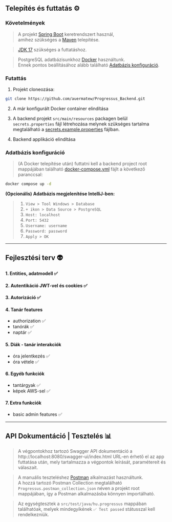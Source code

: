 ## Telepítés és futtatás ⚙️

### Követelmények
> A projekt [Spring Boot](https://spring.io/projects/spring-boot) keretrendszert használ,<br/> amihez szükséges a [Maven](https://maven.apache.org/download.cgi) telepítése.

> [JDK 17](https://bell-sw.com/pages/downloads/#jdk-17-lts) szükséges a futtatáshoz.

> PostgreSQL adatbázisunkhoz [Docker](https://www.docker.com/products/docker-desktop/) használtunk.<br/> Ennek pontos beállításához alább található [Adatbázis konfiguráció](#adatbázis-konfiguráció).

### Futattás
1. Projekt cloneozása:

```bash 
git clone https://github.com/auermatew/Progressus_Backend.git 
```


2. A már konfigurált Docker container elindítása

3. A backend projekt `src/main/resources` packagen belül `secrets.properties` fájl létrehozása melynek szükséges tartalma megtalálható a [secrets.example.properties](https://github.com/auermatew/Progressus_Backend/blob/main/src/main/resources/secrets.example.properties) fájlban.

4. Backend applikáció elindítása



### Adatbázis konfiguráció
> (A Docker telepítése után) futtatni kell a backend project root mappájában található [docker-compose.yml](https://github.com/auermatew/Progressus_Backend/blob/main/docker-compose.yml) fájlt a következő paranccsal:<br/>
```bash
docker compose up -d
```

**(Opcionális)**
**Adatbázis megjelenítése IntelliJ-ben:** </br>
> 1. `View > Tool Windows > Database` 
> 2. `+ ikon > Data Source > PostgreSQL`
> 3. `Host: localhost`
> 4. `Port: 5432`
> 5. `Username: username`
> 6. `Password: password`
> 7. `Apply > OK`


---
## Fejlesztési terv 👽
#### 1. Entities, adatmodell ✅
#### 2. Autentikáció JWT-vel és cookies ✅
#### 3. Autorizáció ✅
#### 4. Tanár features
   - authorization ✅
   - tanórák ✅
   - naptár ✅
#### 5. Diák - tanár interakciók
   - óra jelentkezés ✅
   - óra vétele ✅
#### 6. Egyéb funkciók
   - tantárgyak ✅
   - képek AWS-sel ✅
#### 7. Extra funkciók
   - basic admin features ✅
---
## API Dokumentáció | Tesztelés 📊
> A végpontokhoz tartozó Swagger API dokumentáció a http://localhost:8080/swagger-ui/index.html URL-en érhető el az app futtatása után, mely tartalmazza a végpontok leírását, paramétereit és válaszait. <br/>

> A manuális teszteléshez [Postman](https://www.postman.com/downloads/) alkalmazást használtunk. <br/>
> A hozzá tartozó Postman Collection megtalálható `Progressus.postman_collection.json` néven a projekt root mappájában, így a Postman alkalmazásba könnyen importálható.

> Az egységtesztek a `src/test/java/hu.progressus` mappában találhatóak, melyek mindegyikének `✅ Test passed` státusszal kell rendelkezniük.<br/>